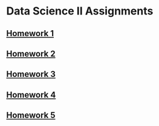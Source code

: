 # Data Science II Assignments

## [Homework 1](https://github.com/deepssquared/ds2/blob/master/HW1.Rmd)


## [Homework 2](https://github.com/deepssquared/ds2/blob/master/HW2.Rmd)

## [Homework 3](https://github.com/deepssquared/ds2/blob/master/Homework%203.Rmd)

## [Homework 4](https://github.com/deepssquared/ds2/blob/master/Homework_4.Rmd)

## [Homework 5](https://github.com/deepssquared/ds2/blob/master/Homework_5.Rmd)
